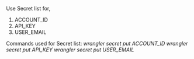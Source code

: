 Use Secret list for,
1. ACCOUNT_ID
2. API_KEY
3. USER_EMAIL

Commands used for Secret list:
_wrangler secret put ACCOUNT_ID
wrangler secret put API_KEY
wrangler secret put USER_EMAIL_
